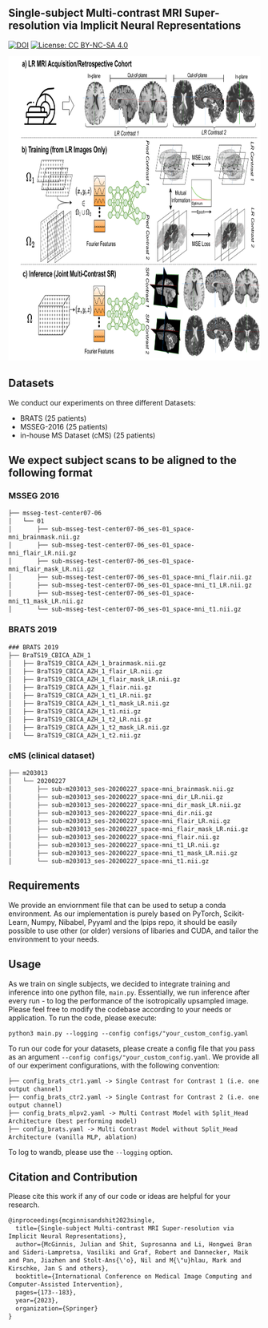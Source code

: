 ## Single-subject Multi-contrast MRI Super-resolution via Implicit Neural Representations

[![DOI](https://img.shields.io/badge/arXiv-https%3A%2F%2Fdoi.org%2F10.48550%2FarXiv.2303.15065-B31B1B)](https://doi.org/10.48550/arXiv.2303.15065) [![License: CC BY-NC-SA 4.0](https://img.shields.io/badge/License-CC%20BY--NC--SA%204.0-lightgrey.svg)](https://creativecommons.org/licenses/by-nc-sa/4.0/)

<img src="figures/overview_miccai.png" alt="Overview" width="858" height="608" title="Overview">


## Datasets
We conduct our experiments on three different Datasets:

- BRATS (25 patients)
- MSSEG-2016 (25 patients)
- in-house MS Dataset (cMS) (25 patients)


## We expect subject scans to be aligned to the following format
### MSSEG 2016
```
├── msseg-test-center07-06
│   └── 01
│       ├── sub-msseg-test-center07-06_ses-01_space-mni_brainmask.nii.gz
│       ├── sub-msseg-test-center07-06_ses-01_space-mni_flair_LR.nii.gz
│       ├── sub-msseg-test-center07-06_ses-01_space-mni_flair_mask_LR.nii.gz
│       ├── sub-msseg-test-center07-06_ses-01_space-mni_flair.nii.gz
│       ├── sub-msseg-test-center07-06_ses-01_space-mni_t1_LR.nii.gz
│       ├── sub-msseg-test-center07-06_ses-01_space-mni_t1_mask_LR.nii.gz
│       └── sub-msseg-test-center07-06_ses-01_space-mni_t1.nii.gz
```
### BRATS 2019
```
### BRATS 2019
├── BraTS19_CBICA_AZH_1
│   ├── BraTS19_CBICA_AZH_1_brainmask.nii.gz
│   ├── BraTS19_CBICA_AZH_1_flair_LR.nii.gz
│   ├── BraTS19_CBICA_AZH_1_flair_mask_LR.nii.gz
│   ├── BraTS19_CBICA_AZH_1_flair.nii.gz
│   ├── BraTS19_CBICA_AZH_1_t1_LR.nii.gz
│   ├── BraTS19_CBICA_AZH_1_t1_mask_LR.nii.gz
│   ├── BraTS19_CBICA_AZH_1_t1.nii.gz
│   ├── BraTS19_CBICA_AZH_1_t2_LR.nii.gz
│   ├── BraTS19_CBICA_AZH_1_t2_mask_LR.nii.gz
│   └── BraTS19_CBICA_AZH_1_t2.nii.gz
```

### cMS (clinical dataset)
```
├── m203013
│   └── 20200227
│       ├── sub-m203013_ses-20200227_space-mni_brainmask.nii.gz
│       ├── sub-m203013_ses-20200227_space-mni_dir_LR.nii.gz
│       ├── sub-m203013_ses-20200227_space-mni_dir_mask_LR.nii.gz
│       ├── sub-m203013_ses-20200227_space-mni_dir.nii.gz
│       ├── sub-m203013_ses-20200227_space-mni_flair_LR.nii.gz
│       ├── sub-m203013_ses-20200227_space-mni_flair_mask_LR.nii.gz
│       ├── sub-m203013_ses-20200227_space-mni_flair.nii.gz
│       ├── sub-m203013_ses-20200227_space-mni_t1_LR.nii.gz
│       ├── sub-m203013_ses-20200227_space-mni_t1_mask_LR.nii.gz
│       └── sub-m203013_ses-20200227_space-mni_t1.nii.gz
```

## Requirements

We provide an enviornment file that can be used to setup a conda environment. As our implementation is purely based on PyTorch, Scikit-Learn, Numpy, Nibabel, Pyyaml and the lpips repo, it should be easily possible to use other (or older) versions of libaries and CUDA, and tailor the environment to your needs.

## Usage

As we train on single subjects, we decided to integrate training and inference into one python file, `main.py`.
Essentially, we run inference after every run - to log the performance of the isotropically upsampled image.
Please feel free to modify the codebase according to your needs or application.
To run the code, please execute:

```
python3 main.py --logging --config configs/"your_custom_config.yaml
```

To run our code for your datasets, please create a config file that you pass as an argument `--config configs/"your_custom_config.yaml`.
We provide all of our experiment configurations, with the following convention:

```
├── config_brats_ctr1.yaml -> Single Contrast for Contrast 1 (i.e. one output channel)
├── config_brats_ctr2.yaml -> Single Contrast for Contrast 2 (i.e. one output channel)
├── config_brats_mlpv2.yaml -> Multi Contrast Model with Split_Head Architecture (best performing model)
├── config_brats.yaml -> Multi Contrast Model without Split_Head Architecture (vanilla MLP, ablation)
```

To log to wandb, please use the `--logging` option.

## Citation and Contribution

Please cite this work if any of our code or ideas are helpful for your research.

```
@inproceedings{mcginnisandshit2023single,
  title={Single-subject Multi-contrast MRI Super-resolution via Implicit Neural Representations},
  author={McGinnis, Julian and Shit, Suprosanna and Li, Hongwei Bran and Sideri-Lampretsa, Vasiliki and Graf, Robert and Dannecker, Maik and Pan, Jiazhen and Stolt-Ans{\'o}, Nil and M{\"u}hlau, Mark and Kirschke, Jan S and others},
  booktitle={International Conference on Medical Image Computing and Computer-Assisted Intervention},
  pages={173--183},
  year={2023},
  organization={Springer}
}
```

